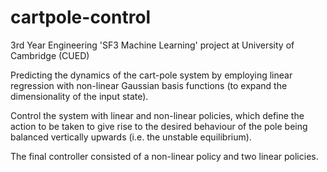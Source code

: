 # cartpole-control
3rd Year Engineering 'SF3 Machine Learning' project at University of Cambridge (CUED)

Predicting the dynamics of the cart-pole system by employing linear regression with non-linear Gaussian basis functions (to expand the dimensionality of the input state).

Control the system with linear and non-linear policies, which define the action to be taken to give rise to the desired behaviour of the pole being balanced vertically upwards (i.e. the unstable equilibrium).

The final controller consisted of a non-linear policy and two linear policies.
